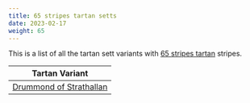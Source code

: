 ```yaml
---
title: 65 stripes tartan setts
date: 2023-02-17
weight: 65
---
```

This is a list of all the tartan sett variants with [65 stripes tartan](/stripes/stripes65/) stripes.

| Tartan Variant |
|---------------|
| [Drummond of Strathallan](/tartans/ln/6/g10/y6/k6/r10/ln6/r10/ln6/r10/k6/y6/g26/k6/g26/k6/g26/y6/k6/r10/ln6/r10/ln6/r10/k26/ln2/b6/ln2/k26/y16/g10/y6/g10/y16/b6/r6/k6/r26/ln2/b2/ln2/r26/ln2/b2/ln2/r26/k6/r6/b6/y6/g10/ln6/g10/y6/k10/r10/ln6/r10/k6/y16/g10/y16/k6/r6/k6/r/6/)||
